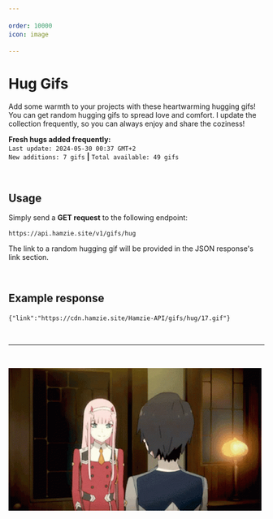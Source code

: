 ```yaml
---

order: 10000
icon: image

---
```


# Hug Gifs

Add some warmth to your projects with these heartwarming hugging gifs! You can get random hugging gifs to spread love and comfort. I update the collection frequently, so you can always enjoy and share the coziness!

**Fresh hugs added frequently:** <br>`Last update: 2024-05-30 00:37 GMT+2`<br>`New additions: 7 gifs` **|** `Total available: 49 gifs`

<br>

## Usage

Simply send a **GET request** to the following endpoint:

```
https://api.hamzie.site/v1/gifs/hug
```

The link to a random hugging gif will be provided in the JSON response's link section.

<br>

## Example response

```
{"link":"https://cdn.hamzie.site/Hamzie-API/gifs/hug/17.gif"}
```

<br>

---

<br>

![An example gif.](/static/hug.gif)
